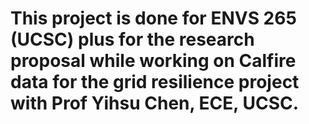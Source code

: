 # This project is done for ENVS 265 (UCSC) plus for the research proposal while working on Calfire data for the grid resilience project with Prof Yihsu Chen, ECE, UCSC. 
